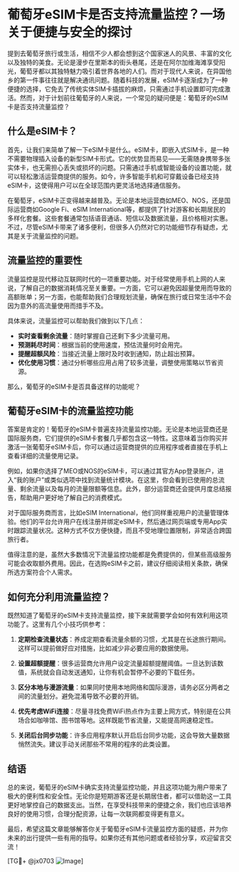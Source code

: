 # 葡萄牙eSIM卡是否支持流量监控？一场关于便捷与安全的探讨

提到去葡萄牙旅行或生活，相信不少人都会想到这个国家迷人的风景、丰富的文化以及独特的美食。无论是漫步在里斯本的街头巷尾，还是在阿尔加维海滩享受阳光，葡萄牙都以其独特魅力吸引着世界各地的人们。而对于现代人来说，在异国他乡的第一件事往往就是解决通讯问题。随着科技的发展，eSIM卡逐渐成为了一种便捷的选择，它免去了传统实体SIM卡插拔的麻烦，只需通过手机设置即可完成激活。然而，对于计划前往葡萄牙的人来说，一个常见的疑问便是：葡萄牙的eSIM卡是否支持流量监控？

## 什么是eSIM卡？

首先，让我们来简单了解一下eSIM卡是什么。eSIM卡，即嵌入式SIM卡，是一种不需要物理插入设备的新型SIM卡形式。它的优势显而易见——无需随身携带多张实体卡，也无需担心丢失或损坏的问题。只需通过手机或智能设备的设置功能，就可以轻松激活运营商提供的服务。如今，许多智能手机和可穿戴设备已经支持eSIM卡，这使得用户可以在全球范围内更灵活地选择通信服务。

在葡萄牙，eSIM卡正变得越来越普及。无论是本地运营商如MEO、NOS，还是国际运营商如Google Fi、eSIM International等，都提供了针对游客和长期居民的多样化套餐。这些套餐通常包括语音通话、短信以及数据流量，且价格相对实惠。不过，尽管eSIM卡带来了诸多便利，但很多人仍然对它的功能细节存有疑虑，尤其是关于流量监控的问题。

## 流量监控的重要性

流量监控是现代移动互联网时代的一项重要功能。对于经常使用手机上网的人来说，了解自己的数据消耗情况至关重要。一方面，它可以避免因超量使用而导致的高额账单；另一方面，也能帮助我们合理规划流量，确保在旅行或日常生活中不会因为意外的高流量使用而措手不及。

具体来说，流量监控可以帮助我们做到以下几点：
- **实时查看剩余流量**：随时掌握自己还剩下多少流量可用。
- **预测耗尽时间**：根据当前的使用速度，预估流量何时会用完。
- **提醒超额风险**：当接近流量上限时及时收到通知，防止超出预算。
- **优化使用习惯**：通过分析哪些应用占用了较多流量，调整使用策略以节省资源。

那么，葡萄牙的eSIM卡是否具备这样的功能呢？

## 葡萄牙eSIM卡的流量监控功能

答案是肯定的！葡萄牙的eSIM卡普遍支持流量监控功能。无论是本地运营商还是国际服务商，它们提供的eSIM卡套餐几乎都包含这一特性。这意味着当你购买并激活一张葡萄牙eSIM卡后，你可以通过运营商提供的应用程序或者直接在手机上查看详细的流量使用记录。

例如，如果你选择了MEO或NOS的eSIM卡，可以通过其官方App登录账户，进入“我的账户”或类似选项中找到流量统计模块。在这里，你会看到已使用的总流量、剩余流量以及每月的流量限额等信息。此外，部分运营商还会提供月度总结报告，帮助用户更好地了解自己的消费模式。

对于国际服务商而言，比如eSIM International，他们同样重视用户的流量管理体验。他们的平台允许用户在线注册并绑定eSIM卡，然后通过网页端或专用App实时跟踪流量状况。这种方式不仅方便快捷，而且不受地理位置限制，非常适合跨国旅行者。

值得注意的是，虽然大多数情况下流量监控功能都是免费提供的，但某些高级服务可能会收取额外费用。因此，在选购eSIM卡之前，建议仔细阅读相关条款，确保所选方案符合个人需求。

## 如何充分利用流量监控？

既然知道了葡萄牙的eSIM卡支持流量监控，接下来就需要学会如何有效利用这项功能了。这里有几个小技巧供参考：

1. **定期检查流量状态**：养成定期查看流量余额的习惯，尤其是在长途旅行期间。这样可以提前做好应对措施，比如减少非必要应用的数据使用。

2. **设置超额提醒**：很多运营商允许用户设定流量超额提醒阈值。一旦达到该数值，系统就会自动发送通知，让你有机会暂停不必要的下载任务。

3. **区分本地与漫游流量**：如果同时使用本地网络和国际漫游，请务必区分两者之间的流量划分。避免混淆导致不必要的开销。

4. **优先考虑WiFi连接**：尽量寻找免费WiFi热点作为主要上网方式，特别是在公共场合如咖啡馆、图书馆等地。这样既能节省流量，又能提高网速稳定性。

5. **关闭后台同步功能**：许多应用程序默认开启后台同步功能，这会导致大量数据悄然流失。建议手动关闭那些不常用的程序的此类设置。

## 结语

总的来说，葡萄牙的eSIM卡确实支持流量监控功能，并且这项功能为用户带来了极大的便利性和安全性。无论你是短期游客还是长期居住者，都可以借助这一工具更好地掌控自己的数据支出。当然，在享受科技带来的便捷之余，我们也应该培养良好的使用习惯，合理分配资源，让每一次联网都变得更有意义。

最后，希望这篇文章能够解答你关于葡萄牙eSIM卡流量监控方面的疑惑，并为你未来的出行提供一些有用的指导。如果你还有其他问题或者经验分享，欢迎留言交流！

[TG💪+ @jx0703 ![Image](https://github.com/user-attachments/assets/dbca1d08-cadb-493c-b0ec-ad6f7a83f270)]